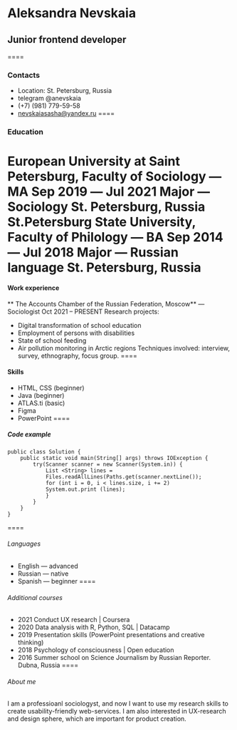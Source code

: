 # Aleksandra Nevskaia
## Junior frontend developer
====
### Contacts
* Location: St. Petersburg, Russia
* telegram @anevskaia
* (+7) (981) 779-59-58 
* nevskaiasasha@yandex.ru 
====
### Education
**European University at Saint Petersburg, Faculty of Sociology** ― MA	      **Sep 2019 ― Jul 2021**
Major ― Sociology 							    St. Petersburg, Russia
**St.Petersburg State University, Faculty of Philology** ― BA 		      **Sep 2014 ― Jul 2018**
Major ― Russian language						    St. Petersburg, Russia
====
#### Work experience
** The Accounts Chamber of the Russian Federation, Moscow** ― Sociologist
Oct 2021 – PRESENT
Research projects:
* Digital transformation of school education 
* Employment of persons with disabilities
* State of school feeding
* Air pollution monitoring in Arctic regions
Techniques involved: interview, survey, ethnography, focus group.
====
#### Skills
* HTML, CSS (beginner)
* Java (beginner)
* ATLAS.ti (basic)
* Figma 
* PowerPoint
====
##### Code example
```
public class Solution {
    public static void main(String[] args) throws IOException {
        try(Scanner scanner = new Scanner(System.in)) {
            List <String> lines = 
            Files.readAllLines(Paths.get(scanner.nextLine());
            for (int i = 0, i < lines.size, i += 2)
            System.out.print (lines);
            }
        }
    }
}
```
====
###### Languages
* English ― advanced
* Russian ― native
* Spanish ― beginner
====
###### Additional courses
* 2021
Conduct UX research | Coursera
* 2020
Data analysis with R, Python, SQL | Datacamp
* 2019
Presentation skills (PowerPoint presentations and creative thinking)
* 2018
Psychology of consciousness | Open education
* 2016
Summer school on Science Journalism by Russian Reporter. Dubna, Russia
====
###### About me
I am a professioanl sociologyst, and now I want to use my research skills to create usability-friendly web-services. I am also interested in UX-research and design sphere, which are important for product creation.


